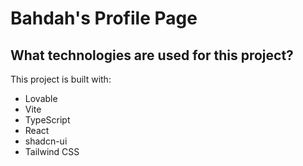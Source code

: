 # Bahdah's Profile Page

## What technologies are used for this project?

This project is built with:

- Lovable
- Vite
- TypeScript
- React
- shadcn-ui
- Tailwind CSS

